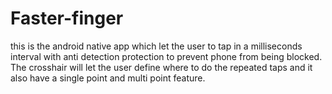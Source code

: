 # Faster-finger
this is the android native app which let the user to tap in a milliseconds interval with anti detection protection to prevent phone from being blocked. The crosshair will let the user define where to do the repeated taps and it also have a single point and multi point feature. 
